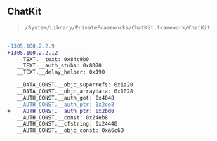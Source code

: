 ## ChatKit

> `/System/Library/PrivateFrameworks/ChatKit.framework/ChatKit`

```diff

-1305.100.2.2.9
+1305.100.2.2.12
   __TEXT.__text: 0x84c9b0
   __TEXT.__auth_stubs: 0x8070
   __TEXT.__delay_helper: 0x190

   __DATA_CONST.__objc_superrefs: 0x1a20
   __DATA_CONST.__objc_arraydata: 0x1028
   __AUTH_CONST.__auth_got: 0x4048
-  __AUTH_CONST.__auth_ptr: 0x2ce8
+  __AUTH_CONST.__auth_ptr: 0x2bd0
   __AUTH_CONST.__const: 0x24eb8
   __AUTH_CONST.__cfstring: 0x24440
   __AUTH_CONST.__objc_const: 0xa6c60

```
